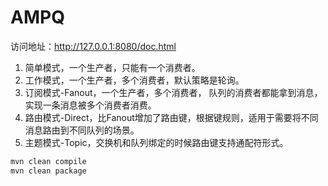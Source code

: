 # AMPQ

访问地址：http://127.0.0.1:8080/doc.html

1. 简单模式，一个生产者，只能有一个消费者。
2. 工作模式，一个生产者，多个消费者，默认策略是轮询。
3. 订阅模式-Fanout，一个生产者，多个消费者， 队列的消费者都能拿到消息，实现一条消息被多个消费者消费。
4. 路由模式-Direct，比Fanout增加了路由键，根据键规则，适用于需要将不同消息路由到不同队列的场景。
5. 主题模式-Topic，交换机和队列绑定的时候路由键支持通配符形式。
	

```bash
mvn clean compile
mvn clean package
```
